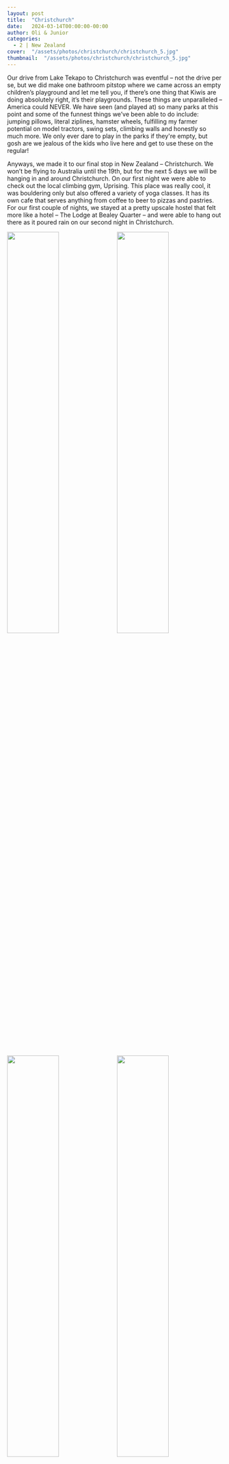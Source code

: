 ```yaml
---
layout: post
title:  "Christchurch"
date:   2024-03-14T00:00:00-00:00
author: Oli & Junior
categories:
  - 2 | New Zealand
cover:  "/assets/photos/christchurch/christchurch_5.jpg"
thumbnail:  "/assets/photos/christchurch/christchurch_5.jpg"
---
```


Our drive from Lake Tekapo to Christchurch was eventful – not the drive per se, but we did make one bathroom pitstop where we came across an empty children’s playground and let me tell you, if there’s one thing that Kiwis are doing absolutely right, it’s their playgrounds. These things are unparalleled – America could NEVER. We have seen (and played at) so many parks at this point and some of the funnest things we’ve been able to do include: jumping pillows, literal ziplines, hamster wheels, fulfilling my farmer potential on model tractors, swing sets, climbing walls and honestly so much more. We only ever dare to play in the parks if they're empty, but gosh are we jealous of the kids who live here and get to use these on the regular!

Anyways, we made it to our final stop in New Zealand – Christchurch. We won’t be flying to Australia until the 19th, but for the next 5 days we will be hanging in and around Christchurch. On our first night we were able to check out the local climbing gym, Uprising. This place was really cool, it was bouldering only but also offered a variety of yoga classes. It has its own cafe that serves anything from coffee to beer to pizzas and pastries. For our first couple of nights, we stayed at a pretty upscale hostel that felt more like a hotel – The Lodge at Bealey Quarter – and were able to hang out there as it poured rain on our second night in Christchurch. 

<div float="left">
  <img src="/assets/photos/christchurch/christchurch_1.jpg" style="float:left; width:49%; margin-bottom:10px" />
  <img src="/assets/photos/christchurch/christchurch_2.jpg" style="float:right; width:49%; margin-bottom:10px" />
</div>
<div float="left">
  <img src="/assets/photos/christchurch/christchurch_3.jpg" style="float:left; width:49%; margin-bottom:10px" />
  <img src="/assets/photos/christchurch/christchurch_4.jpg" style="float:right; width:49%; margin-bottom:10px" />
</div>
<div float="left">
  <img src="/assets/photos/christchurch/christchurch_5.jpg" style="float:left; width:49%; margin-bottom:10px" />
  <img src="/assets/photos/christchurch/christchurch_6.jpg" style="float:right; width:49%; margin-bottom:10px" />
</div>

<br clear="all" />

__Español__

Nuestro viaje desde el lago Tekapo a Christchurch estuvo lleno de acontecimientos; no el viaje en sí, pero hicimos una parada en el baño donde nos encontramos con un parque infantil vacío y déjenme decirles, si hay algo que los kiwis están haciendo absolutamente bien, es su parques infantiles. Estas cosas no tienen paralelo: Estados Unidos NUNCA podría hacerlo. Hemos visto (y jugado en) muchos parques hasta este momento y algunas de las cosas más divertidas que hemos podido hacer incluyen: almohadas para saltar, tirolinas literales, ruedas de hámster, desarrollar mi potencial de granjero en modelos de tractores, columpios, escalar. paredes y sinceramente mucho más. Solo nos atrevemos a jugar en los parques si están vacíos, pero ¡Dios mío, estamos celosos de los niños que viven aquí y pueden usarlos regularmente!

De todos modos, llegamos a nuestra última parada en Nueva Zelanda: Christchurch. No volaremos a Australia hasta el día 19, pero durante los próximos 5 días estaremos en Christchurch y sus alrededores. En nuestra primera noche pudimos visitar el gimnasio de escalada local, Uprising. Este lugar era realmente genial, solo hacía búlder pero también ofrecía una variedad de clases de yoga. Tiene su propia cafetería que sirve desde café hasta cerveza, pizzas y pasteles. Durante nuestro primer par de noches, nos alojamos en un albergue bastante exclusivo que se parecía más a un hotel, The Lodge at Bealey Quarter, y pudimos pasar el rato allí mientras llovía a cántaros en nuestra segunda noche en Christchurch.
